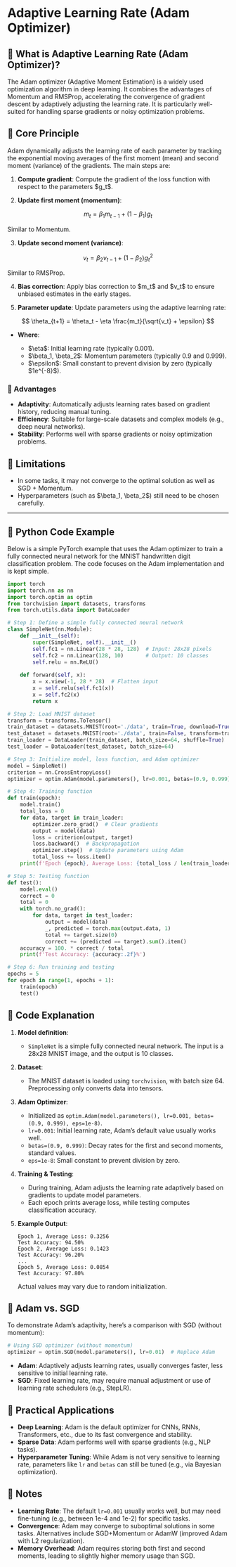 
# Adaptive Learning Rate (Adam Optimizer)

## 📖 What is Adaptive Learning Rate (Adam Optimizer)?

The Adam optimizer (Adaptive Moment Estimation) is a widely used optimization algorithm in deep learning. It combines the advantages of Momentum and RMSProp, accelerating the convergence of gradient descent by adaptively adjusting the learning rate. It is particularly well-suited for handling sparse gradients or noisy optimization problems.

## 📖 Core Principle

Adam dynamically adjusts the learning rate of each parameter by tracking the exponential moving averages of the first moment (mean) and second moment (variance) of the gradients. The main steps are:

1. **Compute gradient**: Compute the gradient of the loss function with respect to the parameters \$g\_t\$.

2. **Update first moment (momentum)**:

$$
m_t = \beta_1 m_{t-1} + (1 - \beta_1) g_t
$$

Similar to Momentum.

3. **Update second moment (variance)**:

$$
v_t = \beta_2 v_{t-1} + (1 - \beta_2) g_t^2
$$

Similar to RMSProp.

4. **Bias correction**: Apply bias correction to \$m\_t\$ and \$v\_t\$ to ensure unbiased estimates in the early stages.

5. **Parameter update**: Update parameters using the adaptive learning rate:

$$
\theta_{t+1} = \theta_t - \eta \frac{m_t}{\sqrt{v_t} + \epsilon}
$$

* **Where**:

  * \$\eta\$: Initial learning rate (typically 0.001).
  * \$\beta\_1, \beta\_2\$: Momentum parameters (typically 0.9 and 0.999).
  * \$\epsilon\$: Small constant to prevent division by zero (typically \$1e^{-8}\$).

### 📖 Advantages

* **Adaptivity**: Automatically adjusts learning rates based on gradient history, reducing manual tuning.
* **Efficiency**: Suitable for large-scale datasets and complex models (e.g., deep neural networks).
* **Stability**: Performs well with sparse gradients or noisy optimization problems.

## 📖 Limitations

* In some tasks, it may not converge to the optimal solution as well as SGD + Momentum.
* Hyperparameters (such as \$\beta\_1, \beta\_2\$) still need to be chosen carefully.

---

## 📖 Python Code Example

Below is a simple PyTorch example that uses the Adam optimizer to train a fully connected neural network for the MNIST handwritten digit classification problem. The code focuses on the Adam implementation and is kept simple.

```python
import torch
import torch.nn as nn
import torch.optim as optim
from torchvision import datasets, transforms
from torch.utils.data import DataLoader

# Step 1: Define a simple fully connected neural network
class SimpleNet(nn.Module):
    def __init__(self):
        super(SimpleNet, self).__init__()
        self.fc1 = nn.Linear(28 * 28, 128)  # Input: 28x28 pixels
        self.fc2 = nn.Linear(128, 10)       # Output: 10 classes
        self.relu = nn.ReLU()
    
    def forward(self, x):
        x = x.view(-1, 28 * 28)  # Flatten input
        x = self.relu(self.fc1(x))
        x = self.fc2(x)
        return x

# Step 2: Load MNIST dataset
transform = transforms.ToTensor()
train_dataset = datasets.MNIST(root='./data', train=True, download=True, transform=transform)
test_dataset = datasets.MNIST(root='./data', train=False, transform=transform)
train_loader = DataLoader(train_dataset, batch_size=64, shuffle=True)
test_loader = DataLoader(test_dataset, batch_size=64)

# Step 3: Initialize model, loss function, and Adam optimizer
model = SimpleNet()
criterion = nn.CrossEntropyLoss()
optimizer = optim.Adam(model.parameters(), lr=0.001, betas=(0.9, 0.999), eps=1e-8)

# Step 4: Training function
def train(epoch):
    model.train()
    total_loss = 0
    for data, target in train_loader:
        optimizer.zero_grad()  # Clear gradients
        output = model(data)
        loss = criterion(output, target)
        loss.backward()  # Backpropagation
        optimizer.step()  # Update parameters using Adam
        total_loss += loss.item()
    print(f'Epoch {epoch}, Average Loss: {total_loss / len(train_loader):.4f}')

# Step 5: Testing function
def test():
    model.eval()
    correct = 0
    total = 0
    with torch.no_grad():
        for data, target in test_loader:
            output = model(data)
            _, predicted = torch.max(output.data, 1)
            total += target.size(0)
            correct += (predicted == target).sum().item()
    accuracy = 100. * correct / total
    print(f'Test Accuracy: {accuracy:.2f}%')

# Step 6: Run training and testing
epochs = 5
for epoch in range(1, epochs + 1):
    train(epoch)
    test()
```



## 📖 Code Explanation

1. **Model definition**:

   * `SimpleNet` is a simple fully connected neural network. The input is a 28x28 MNIST image, and the output is 10 classes.

2. **Dataset**:

   * The MNIST dataset is loaded using `torchvision`, with batch size 64. Preprocessing only converts data into tensors.

3. **Adam Optimizer**:

   * Initialized as `optim.Adam(model.parameters(), lr=0.001, betas=(0.9, 0.999), eps=1e-8)`.
   * `lr=0.001`: Initial learning rate, Adam’s default value usually works well.
   * `betas=(0.9, 0.999)`: Decay rates for the first and second moments, standard values.
   * `eps=1e-8`: Small constant to prevent division by zero.

4. **Training & Testing**:

   * During training, Adam adjusts the learning rate adaptively based on gradients to update model parameters.
   * Each epoch prints average loss, while testing computes classification accuracy.

5. **Example Output**:

   ```
   Epoch 1, Average Loss: 0.3256
   Test Accuracy: 94.50%
   Epoch 2, Average Loss: 0.1423
   Test Accuracy: 96.20%
   ...
   Epoch 5, Average Loss: 0.0854
   Test Accuracy: 97.80%
   ```

   Actual values may vary due to random initialization.



## 📖 Adam vs. SGD

To demonstrate Adam’s adaptivity, here’s a comparison with SGD (without momentum):

```python
# Using SGD optimizer (without momentum)
optimizer = optim.SGD(model.parameters(), lr=0.01)  # Replace Adam
```

* **Adam**: Adaptively adjusts learning rates, usually converges faster, less sensitive to initial learning rate.
* **SGD**: Fixed learning rate, may require manual adjustment or use of learning rate schedulers (e.g., StepLR).



## 📖 Practical Applications

* **Deep Learning**: Adam is the default optimizer for CNNs, RNNs, Transformers, etc., due to its fast convergence and stability.
* **Sparse Data**: Adam performs well with sparse gradients (e.g., NLP tasks).
* **Hyperparameter Tuning**: While Adam is not very sensitive to learning rate, parameters like `lr` and `betas` can still be tuned (e.g., via Bayesian optimization).

## 📖 Notes

* **Learning Rate**: The default `lr=0.001` usually works well, but may need fine-tuning (e.g., between 1e-4 and 1e-2) for specific tasks.
* **Convergence**: Adam may converge to suboptimal solutions in some tasks. Alternatives include SGD+Momentum or AdamW (improved Adam with L2 regularization).
* **Memory Overhead**: Adam requires storing both first and second moments, leading to slightly higher memory usage than SGD.



